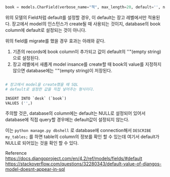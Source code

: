 ```python

book = models.CharField(verbose_name="책", max_length=20, default='', null=False)

```

위의 모델의 Field처럼 default를 설정할 경우, 이 default는 장고 레벨에서만 적용된다.
장고에서 model의 인스턴스가 create될 때 사용되는 것이지, database의 book column에 default로 설정되는 것이 아니다.

위의 field를 migrate를 했을 경우 효과는 아래와 같다.
1. 기존의 records에 book column이 추가되고 값이 default의 ''"(empty string)으로 설정된다.
2. 장고 레벨에서 새롭게 model insance를 create할 때 book의 value를 지정하지 않으면 database에는 ''"(empty string)이 저장된다.

```python

# 장고에서 model을 create했을 때 SQL
# default로 설정한 값을 직접 넣어주는 형식이다.

INSERT INTO `desk` (`book`)
VALUES ('',)

```


주의할 것은, database의 column에는 default는 NULL로 설정되어 있어서 database에 직접 query할 경우에는 default값이 설정되지 않는다.

이는 `python manage.py dbshell` 로 database에 connection해서 `DESCRIBE my_tables;` 를 하면 table의 column의 정보를 확인 할 수 있는데 여기서 default가 NULL로 되어있는 것을 확인 할 수 있다.




Reference
https://docs.djangoproject.com/en/4.2/ref/models/fields/#default
https://stackoverflow.com/questions/32280343/default-value-of-djangos-model-doesnt-appear-in-sql